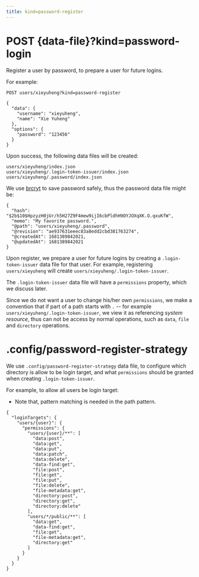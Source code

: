 ```yaml
---
title: kind=password-register
---
```


# POST {data-file}?kind=password-login

Register a user by password, to prepare a user for future logins.

For example:

```
POST users/xieyuheng?kind=password-register

{
  "data": {
    "username": "xieyuheng",
    "name": "Xie Yuheng"
  },
  "options": {
    "password": "123456"
  }
}
```

Upon success, the following data files will be created:

```
users/xieyuheng/index.json
users/xieyuheng/.login-token-issuer/index.json
users/xieyuheng/.password/index.json
```

We use [brcryt](https://en.wikipedia.org/wiki/Bcrypt) to save password safely,
thus the password data file might be:

```
{
  "hash": "$2b$10$HpzyzH0jUr/h5H27Z9F4mew9ijI6cbPldhH9OYJOXqXK.O.qxuKfW",
  "memo": "My favorite password.",
  "@path": "users/xieyuheng/.password",
  "@revision": "ae937631eeec83a8edd2cbd381763274",
  "@createdAt": 1681389842021,
  "@updatedAt": 1681389842021
}
```

Upon register, we prepare a user for future logins by
creating a `.login-token-issuer` data file for that user.
For example, registering `users/xieyuheng`
will create `users/xieyuheng/.login-token-issuer`.

The `.login-token-issuer` data file will have a `permissions` property,
which we discuss later.

Since we do not want a user to change his/her own `permissions`,
we make a convention that if part of a path starts with `.`
-- for example `users/xieyuheng/.login-token-issuer`,
we view it as referencing _system resource_,
thus can not be access by normal operations,
such as `data`, `file` and `directory` operations.

# .config/password-register-strategy

We use `.config/password-register-strategy` data file,
to configure which directory is allow to be login target,
and what `permissions` should be granted when creating `.login-token-issuer`.

For example, to allow all users be login target:

- Note that, pattern matching is needed in the path pattern.

```
{
  "loginTargets": {
    "users/{user}": {
      "permissions": {
        "users/{user}/**": [
          "data:post",
          "data:get",
          "data:put",
          "data:patch",
          "data:delete",
          "data-find:get",
          "file:post",
          "file:get",
          "file:put",
          "file:delete",
          "file-metadata:get",
          "directory:post",
          "directory:get",
          "directory:delete"
        ],
        "users/*/public/**": [
          "data:get",
          "data-find:get",
          "file:get",
          "file-metadata:get",
          "directory:get"
        ]
      }
    }
  }
}
```
